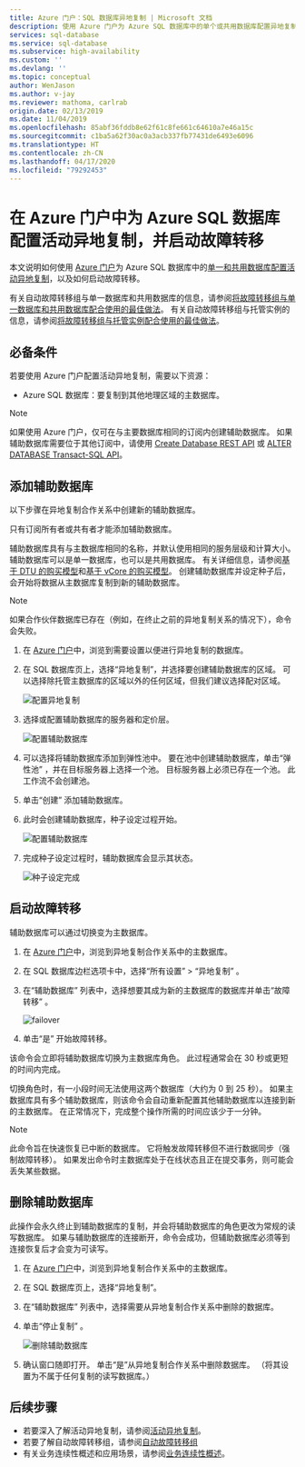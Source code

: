 ```yaml
---
title: Azure 门户：SQL 数据库异地复制 | Microsoft 文档
description: 使用 Azure 门户为 Azure SQL 数据库中的单个或共用数据库配置异地复制，并启动故障转移
services: sql-database
ms.service: sql-database
ms.subservice: high-availability
ms.custom: ''
ms.devlang: ''
ms.topic: conceptual
author: WenJason
ms.author: v-jay
ms.reviewer: mathoma, carlrab
origin.date: 02/13/2019
ms.date: 11/04/2019
ms.openlocfilehash: 85abf36fddb8e62f61c8fe661c64610a7e46a15c
ms.sourcegitcommit: c1ba5a62f30ac0a3acb337fb77431de6493e6096
ms.translationtype: HT
ms.contentlocale: zh-CN
ms.lasthandoff: 04/17/2020
ms.locfileid: "79292453"
---
```

# <a name="configure-active-geo-replication-for-azure-sql-database-in-the-azure-portal-and-initiate-failover"></a>在 Azure 门户中为 Azure SQL 数据库配置活动异地复制，并启动故障转移

本文说明如何使用 [Azure 门户](https://portal.azure.cn)为 Azure SQL 数据库中的[单一和共用数据库配置活动异地复制](sql-database-active-geo-replication.md#active-geo-replication-terminology-and-capabilities)，以及如何启动故障转移。

有关自动故障转移组与单一数据库和共用数据库的信息，请参阅[将故障转移组与单一数据库和共用数据库配合使用的最佳做法](sql-database-auto-failover-group.md#best-practices-of-using-failover-groups-with-single-databases-and-elastic-pools)。 有关自动故障转移组与托管实例的信息，请参阅[将故障转移组与托管实例配合使用的最佳做法](sql-database-auto-failover-group.md#best-practices-of-using-failover-groups-with-managed-instances)。

## <a name="prerequisites"></a>必备条件

若要使用 Azure 门户配置活动异地复制，需要以下资源：

* Azure SQL 数据库：要复制到其他地理区域的主数据库。

> [!Note]
> 如果使用 Azure 门户，仅可在与主要数据库相同的订阅内创建辅助数据库。 如果辅助数据库需要位于其他订阅中，请使用 [Create Database REST API](https://docs.microsoft.com/rest/api/sql/databases/createorupdate) 或 [ALTER DATABASE Transact-SQL API](https://docs.microsoft.com/sql/t-sql/statements/alter-database-transact-sql)。

## <a name="add-a-secondary-database"></a>添加辅助数据库

以下步骤在异地复制合作关系中创建新的辅助数据库。  

只有订阅所有者或共有者才能添加辅助数据库。

辅助数据库具有与主数据库相同的名称，并默认使用相同的服务层级和计算大小。 辅助数据库可以是单一数据库，也可以是共用数据库。 有关详细信息，请参阅[基于 DTU 的购买模型](sql-database-service-tiers-dtu.md)和[基于 vCore 的购买模型](sql-database-service-tiers-vcore.md)。
创建辅助数据库并设定种子后，会开始将数据从主数据库复制到新的辅助数据库。

> [!NOTE]
> 如果合作伙伴数据库已存在（例如，在终止之前的异地复制关系的情况下），命令会失败。

1. 在 [Azure 门户](https://portal.azure.cn)中，浏览到需要设置以便进行异地复制的数据库。
2. 在 SQL 数据库页上，选择“异地复制”，并选择要创建辅助数据库的区域。  可以选择除托管主数据库的区域以外的任何区域，但我们建议选择配对区域。

    ![配置异地复制](./media/sql-database-geo-replication-portal/configure-geo-replication.png)
3. 选择或配置辅助数据库的服务器和定价层。

    ![配置辅助数据库](./media/sql-database-geo-replication-portal/create-secondary.png)
4. 可以选择将辅助数据库添加到弹性池中。 要在池中创建辅助数据库，单击“弹性池”  ，并在目标服务器上选择一个池。 目标服务器上必须已存在一个池。 此工作流不会创建池。
5. 单击“创建”  添加辅助数据库。
6. 此时会创建辅助数据库，种子设定过程开始。

    ![配置辅助数据库](./media/sql-database-geo-replication-portal/seeding0.png)
7. 完成种子设定过程时，辅助数据库会显示其状态。

    ![种子设定完成](./media/sql-database-geo-replication-portal/seeding-complete.png)

## <a name="initiate-a-failover"></a>启动故障转移

辅助数据库可以通过切换变为主数据库。  

1. 在 [Azure 门户](https://portal.azure.cn)中，浏览到异地复制合作关系中的主数据库。
2. 在 SQL 数据库边栏选项卡中，选择“所有设置”   > “异地复制”  。
3. 在“辅助数据库”  列表中，选择想要其成为新的主数据库的数据库并单击“故障转移”  。

    ![failover](./media/sql-database-geo-replication-failover-portal/secondaries.png)
4. 单击“是”  开始故障转移。

该命令会立即将辅助数据库切换为主数据库角色。 此过程通常会在 30 秒或更短的时间内完成。

切换角色时，有一小段时间无法使用这两个数据库（大约为 0 到 25 秒）。 如果主数据库具有多个辅助数据库，则该命令会自动重新配置其他辅助数据库以连接到新的主数据库。 在正常情况下，完成整个操作所需的时间应该少于一分钟。

> [!NOTE]
> 此命令旨在快速恢复已中断的数据库。 它将触发故障转移但不进行数据同步（强制故障转移）。  如果发出命令时主数据库处于在线状态且正在提交事务，则可能会丢失某些数据。

## <a name="remove-secondary-database"></a>删除辅助数据库

此操作会永久终止到辅助数据库的复制，并会将辅助数据库的角色更改为常规的读写数据库。 如果与辅助数据库的连接断开，命令会成功，但辅助数据库必须等到连接恢复后才会变为可读写。  

1. 在 [Azure 门户](https://portal.azure.cn)中，浏览到异地复制合作关系中的主数据库。
2. 在 SQL 数据库页上，选择“异地复制”。 
3. 在“辅助数据库”  列表中，选择需要从异地复制合作关系中删除的数据库。
4. 单击“停止复制”  。

    ![删除辅助数据库](./media/sql-database-geo-replication-portal/remove-secondary.png)
5. 确认窗口随即打开。 单击“是”从异地复制合作关系中删除数据库。  （将其设置为不属于任何复制的读写数据库。）

## <a name="next-steps"></a>后续步骤

* 若要深入了解活动异地复制，请参阅[活动异地复制](sql-database-active-geo-replication.md)。
* 若要了解自动故障转移组，请参阅[自动故障转移组](sql-database-auto-failover-group.md)
* 有关业务连续性概述和应用场景，请参阅[业务连续性概述](sql-database-business-continuity.md)。
